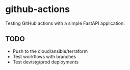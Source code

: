 # github-actions
Testing GitHub actions with a simple FastAPI application. 

## TODO
- Push to the cloud/ansible/terraform
- Test workflows with branches 
- Test dev/stg/prod deployments
